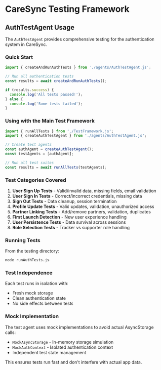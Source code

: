# CareSync Testing Framework

## AuthTestAgent Usage

The `AuthTestAgent` provides comprehensive testing for the authentication system in CareSync.

### Quick Start

```javascript
import { createAndRunAuthTests } from './agents/AuthTestAgent.js';

// Run all authentication tests
const results = await createAndRunAuthTests();

if (results.success) {
  console.log('All tests passed!');
} else {
  console.log('Some tests failed');
}
```

### Using with the Main Test Framework

```javascript
import { runAllTests } from './TestFramework.js';
import { createAuthTestAgent } from './agents/AuthTestAgent.js';

// Create test agents
const authAgent = createAuthTestAgent();
const testAgents = [authAgent];

// Run all test suites
const results = await runAllTests(testAgents);
```

### Test Categories Covered

1. **User Sign Up Tests** - Valid/invalid data, missing fields, email validation
2. **User Sign In Tests** - Correct/incorrect credentials, missing data
3. **Sign Out Tests** - Data cleanup, session termination
4. **Profile Update Tests** - Valid updates, validation, unauthorized access
5. **Partner Linking Tests** - Add/remove partners, validation, duplicates
6. **First Launch Detection** - New user experience handling
7. **User Persistence Tests** - Data survival across sessions
8. **Role Selection Tests** - Tracker vs supporter role handling

### Running Tests

From the testing directory:

```bash
node runAuthTests.js
```

### Test Independence

Each test runs in isolation with:
- Fresh mock storage
- Clean authentication state  
- No side effects between tests

### Mock Implementation

The test agent uses mock implementations to avoid actual AsyncStorage calls:
- `MockAsyncStorage` - In-memory storage simulation
- `MockAuthContext` - Isolated authentication context
- Independent test state management

This ensures tests run fast and don't interfere with actual app data.